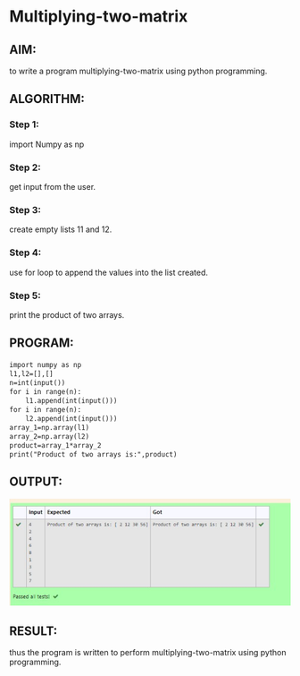 # Multiplying-two-matrix

## AIM:
to write a program multiplying-two-matrix using python programming.
## ALGORITHM:

### Step 1:
import Numpy as np
### Step 2:
get input from the user.
### Step 3:
create empty lists 11 and 12.
### Step 4:
use for loop to append the values into the list created.
### Step 5:
print the product of two arrays.
## PROGRAM:
~~~ 
import numpy as np
l1,l2=[],[]
n=int(input())
for i in range(n):
    l1.append(int(input()))
for i in range(n):
    l2.append(int(input()))
array_1=np.array(l1)
array_2=np.array(l2)
product=array_1*array_2
print("Product of two arrays is:",product)
~~~
## OUTPUT:
![githublogo](bingo.jpg)
## RESULT:
thus the program is written to perform multiplying-two-matrix using python programming.
